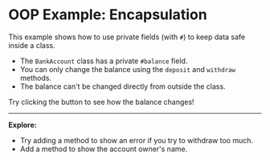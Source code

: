 # OOP Example: Encapsulation

This example shows how to use private fields (with `#`) to keep data safe inside a class.

- The `BankAccount` class has a private `#balance` field.
- You can only change the balance using the `deposit` and `withdraw` methods.
- The balance can't be changed directly from outside the class.

Try clicking the button to see how the balance changes!

---

**Explore:**
- Try adding a method to show an error if you try to withdraw too much.
- Add a method to show the account owner's name.
